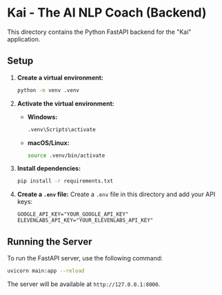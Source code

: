 # Kai - The AI NLP Coach (Backend)

This directory contains the Python FastAPI backend for the "Kai" application.

## Setup

1.  **Create a virtual environment:**
    ```bash
    python -m venv .venv
    ```

2.  **Activate the virtual environment:**
    *   **Windows:**
        ```bash
        .venv\Scripts\activate
        ```
    *   **macOS/Linux:**
        ```bash
        source .venv/bin/activate
        ```

3.  **Install dependencies:**
    ```bash
    pip install -r requirements.txt
    ```

4.  **Create a `.env` file:**
    Create a `.env` file in this directory and add your API keys:
    ```
    GOOGLE_API_KEY="YOUR_GOOGLE_API_KEY"
    ELEVENLABS_API_KEY="YOUR_ELEVENLABS_API_KEY"
    ```

## Running the Server

To run the FastAPI server, use the following command:

```bash
uvicorn main:app --reload
```

The server will be available at `http://127.0.0.1:8000`.